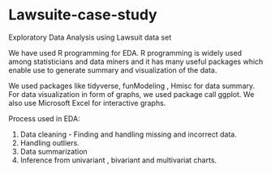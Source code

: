 # Lawsuite-case-study
Exploratory Data Analysis using Lawsuit data set

We have used R programming for EDA. R programming is widely used among statisticians and data miners and it has many useful packages which enable use to generate summary and visualization of the data.


We used packages like tidyverse, funModeling , Hmisc for data summary.
For data visualization in form of graphs, we used package call ggplot. We also use Microsoft Excel for interactive graphs.

Process used in EDA:
1) Data cleaning - Finding and handling missing and incorrect data. 
2) Handling outliers.
3) Data summarization
4) Inference from univariant , bivariant and multivariat charts.
